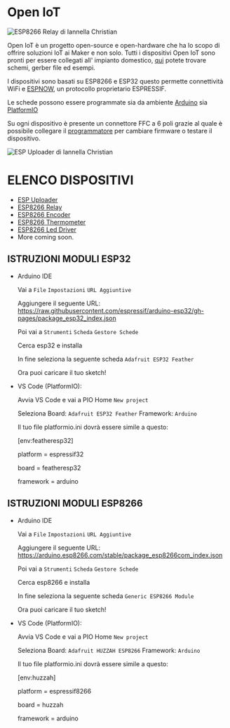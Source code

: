 # Open IoT


![ESP8266 Relay di Iannella Christian](https://github.com/ChristianIannella/Open-IoT/blob/main/Media/Photo/ESP8266_Relay.JPG)


Open IoT è un progetto open-source e open-hardware che ha lo scopo di offrire soluzioni IoT ai Maker e non solo.
Tutti i dispositivi Open IoT sono pronti per essere collegati all' impianto domestico, [qui](https://github.com/ChristianIannella/Open-IoT/tree/main) potete trovare schemi, gerber file ed esempi.


I dispositivi sono basati su ESP8266 e ESP32 questo permette connettività WiFi e [ESPNOW](https://www.espressif.com/en/solutions/low-power-solutions/esp-now), un protocollo proprietario ESPRESSIF. 


Le schede possono essere programmate sia da ambiente [Arduino](https://www.arduino.cc/en/software) sia [PlatformIO](https://platformio.org/) 

Su ogni dispositivo è presente un connettore FFC a 6 poli grazie al quale è possibile collegare il [programmatore](https://github.com/ChristianIannella/Open-IoT/tree/main/ESP%20Updater) per cambiare firmware o testare il dispositivo.

![ESP Uploader di Iannella Christian](https://github.com/ChristianIannella/Open-IoT/blob/main/Media/Photo/FFC.JPG)


# ELENCO DISPOSITIVI

- [ESP Uploader](https://github.com/ChristianIannella/Open-IoT/tree/main/ESP%20Uploader)
- [ESP8266 Relay](https://github.com/ChristianIannella/Open-IoT/tree/main/Relay)
- [ESP8266 Encoder](https://github.com/ChristianIannella/Open-IoT/tree/main/Encoder)
- [ESP8266 Thermometer](https://github.com/ChristianIannella/Open-IoT/tree/main/Thermometer)
- [ESP8266 Led Driver](https://github.com/ChristianIannella/Open-IoT/tree/main/LED%20Driver)
- More coming soon.




## ISTRUZIONI MODULI ESP32

  - Arduino IDE
    
    Vai a `File`  `Impostazioni`  `URL Aggiuntive`
    
    Aggiungere il seguente URL: https://raw.githubusercontent.com/espressif/arduino-esp32/gh-pages/package_esp32_index.json

    Poi vai a `Strumenti`  `Scheda`  `Gestore Schede`

    Cerca esp32 e installa 

    In fine seleziona la seguente scheda `Adafruit ESP32 Feather`

    Ora puoi caricare il tuo sketch!
  
    
    
    
  - VS Code (PlatformIO):

    Avvia VS Code e vai a PIO Home `New project`

    Seleziona Board: `Adafruit ESP32 Feather` Framework: `Arduino`

    Il tuo file platformio.ini dovrà essere simile a questo:
    
      [env:featheresp32]
    
      platform = espressif32
  
      board = featheresp32
  
      framework = arduino 
    
    



## ISTRUZIONI MODULI ESP8266

  - Arduino IDE
    
    Vai a `File`  `Impostazioni`  `URL Aggiuntive`
    
    Aggiungere il seguente URL: https://arduino.esp8266.com/stable/package_esp8266com_index.json

    Poi vai a `Strumenti`  `Scheda`  `Gestore Schede`

    Cerca esp8266 e installa 

    In fine seleziona la seguente scheda `Generic ESP8266 Module`

    Ora puoi caricare il tuo sketch!
    
    
  - VS Code (PlatformIO):

    Avvia VS Code e vai a PIO Home `New project`

    Seleziona Board: `Adafruit HUZZAH ESP8266` Framework: `Arduino`

    Il tuo file platformio.ini dovrà essere simile a questo:
    
      [env:huzzah]
      
      platform = espressif8266
  
      board = huzzah
  
      framework = arduino


